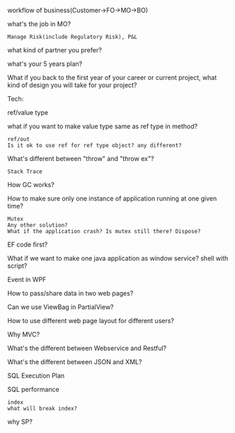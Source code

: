 
workflow of business(Customer->FO->MO->BO)

what's the job in MO?

    Manage Risk(include Regulatory Risk), P&L

what kind of partner you prefer?

what's your 5 years plan?

What if you back to the first year of your career or current project, what kind of design you will take for your project?

Tech:

ref/value type

what if you want to make value type same as ref type in method? 

    ref/out
    Is it ok to use ref for ref type object? any different?

What's different between "throw" and "throw ex"?
    
    Stack Trace

How GC works?

How to make sure only one instance of application running at one given time?

    Mutex
    Any other solution?
    What if the application crash? Is mutex still there? Dispose?

EF code first?

What if we want to make one java application as window service? shell with script?

Event in WPF

How to pass/share data in two web pages?

Can we use ViewBag in PartialView?

How to use different web page layout for different users?

Why MVC?

What's the different between Webservice and Restful?

What's the different between JSON and XML?

SQL Execution Plan

SQL performance

    index
    what will break index?

why SP?
